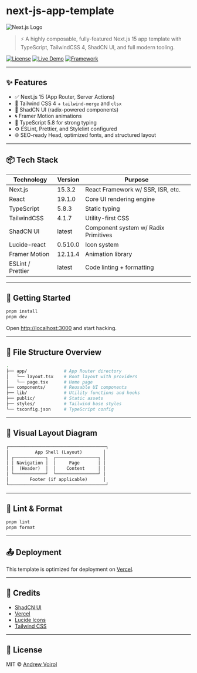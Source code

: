 # next-js-app-template

![Next.js Logo](https://upload.wikimedia.org/wikipedia/commons/8/8e/Nextjs-logo.svg#animated)

> ⚡ A highly composable, fully-featured Next.js 15 app template with TypeScript, TailwindCSS 4, ShadCN UI, and full modern tooling.

[![License](https://img.shields.io/badge/license-MIT-blue.svg)](LICENSE)
[![Live Demo](https://img.shields.io/badge/demo-live-green)](https://next-js-app-template.vercel.app)
[![Framework](https://img.shields.io/badge/Next.js-15.3.2-black?logo=next.js)](https://nextjs.org)

---

## ✨ Features

- ✅ Next.js 15 (App Router, Server Actions)
- 🎨 Tailwind CSS 4 + `tailwind-merge` and `clsx`
- 🧩 ShadCN UI (radix-powered components)
- 🌀 Framer Motion animations
- 🔐 TypeScript 5.8 for strong typing
- ⚙️ ESLint, Prettier, and Stylelint configured
- 🌐 SEO-ready Head, optimized fonts, and structured layout

---

## 📦 Tech Stack

| Technology        | Version | Purpose                              |
| ----------------- | ------- | ------------------------------------ |
| Next.js           | 15.3.2  | React Framework w/ SSR, ISR, etc.    |
| React             | 19.1.0  | Core UI rendering engine             |
| TypeScript        | 5.8.3   | Static typing                        |
| TailwindCSS       | 4.1.7   | Utility-first CSS                    |
| ShadCN UI         | latest  | Component system w/ Radix Primitives |
| Lucide-react      | 0.510.0 | Icon system                          |
| Framer Motion     | 12.11.4  | Animation library                   |
| ESLint / Prettier | latest  | Code linting + formatting            |

---

## 🚀 Getting Started

```bash
pnpm install
pnpm dev
```

Open [http://localhost:3000](http://localhost:3000) and start hacking.

---

## 🧠 File Structure Overview

```sh
.
├── app/              # App Router directory
│   └── layout.tsx    # Root layout with providers
│   └── page.tsx      # Home page
├── components/       # Reusable UI components
├── lib/              # Utility functions and hooks
├── public/           # Static assets
├── styles/           # Tailwind base styles
└── tsconfig.json     # TypeScript config
```

---

## 📐 Visual Layout Diagram

```txt
┌─────────────────────────────────────┐
│          App Shell (Layout)        │
│ ┌────────────┐  ┌────────────────┐ │
│ │ Navigation │  │     Page       │ │
│ │  (Header)  │  │    Content     │ │
│ └────────────┘  └────────────────┘ │
│        Footer (if applicable)      │
└─────────────────────────────────────┘
```

---

## 🧪 Lint & Format

```bash
pnpm lint
pnpm format
```

---

## 📤 Deployment

This template is optimized for deployment on [Vercel](https://vercel.com).

---

## 🙌 Credits

- [ShadCN UI](https://ui.shadcn.com/)
- [Vercel](https://vercel.com)
- [Lucide Icons](https://lucide.dev/)
- [Tailwind CSS](https://tailwindcss.com/)

---

## 📝 License

MIT © [Andrew Voirol](https://github.com/AndrewVoirol)
